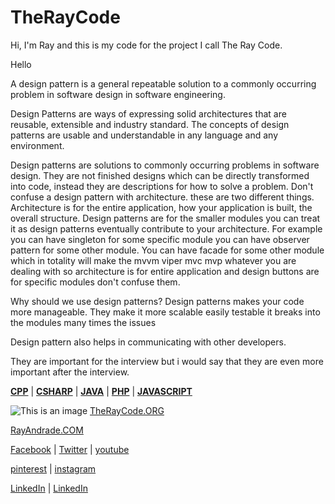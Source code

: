 # TheRayCode 

Hi, I'm Ray and this is my code for the project I call The Ray Code.

Hello

A design pattern is a general repeatable solution to a commonly occurring problem in software design in software engineering.

Design Patterns are ways of expressing solid architectures that are reusable, extensible and industry standard. 
The concepts of design patterns are usable and understandable in any language and any environment.


Design patterns are solutions to commonly occurring problems in software design. 
They are not finished designs which can be directly transformed into code, instead they are descriptions for how to solve a problem.
Don't confuse a design pattern with architecture. 
these are two different things. 
Architecture is for the entire application, how your application is built, the overall structure.
Design patterns are for the smaller modules you can treat it as design patterns eventually contribute to your architecture.
For example you can have singleton for some specific module you can have observer pattern for some other module. 
You can have facade for some other module which in totality will make the mvvm viper mvc mvp whatever you are dealing with so
architecture is for entire application
and design buttons are for specific
modules don't confuse them.

Why should we use design patterns? 
Design patterns makes your code more manageable.
They make it more scalable easily testable it breaks into the modules many times the issues

Design pattern also helps in communicating with other developers. 

They are important for the interview but i would say that they are even more important after the interview.




**[CPP](./CPP/README.md)** | **[CSHARP](./Csharp/README.md)** | **[JAVA](./Java/README.md)**  | **[PHP](./PHP/README.md)** | **[JAVASCRIPT](./JavaScript/README.md)**  




![This is an image](https://i0.wp.com/rayandrade.com/wp-content/uploads/2021/12/abstract-_factory03.jpeg?resize=1536%2C1024&ssl=1)
[TheRayCode.ORG](https://www.TheRayCode.org/)

[RayAndrade.COM](https://www.rayandrade.com/)

  
[Facebook](https://www.Facebook.com/TheRayCode/) | [Twitter](https://twitter.com/TheRayCode) | [youtube](https://www.youtube.com/TheRayCode/)

[pinterest](https://www.pinterest.com/TheRayCode/) | [instagram](https://www.instagram.com/the_ray_code/)

[LinkedIn](https://www.linkedin.com/in/andraderay/) | [LinkedIn](https://www.linkedin.com/in/theraycode/)




